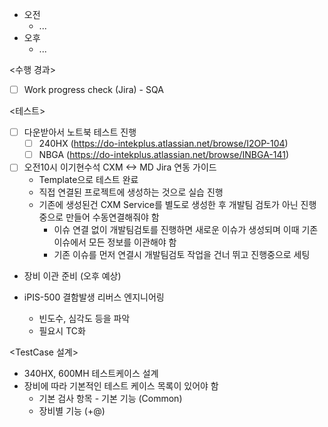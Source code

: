 - 오전
	- ...
- 오후
	- ...

<수행 경과>
- [ ] Work progress check (Jira) - SQA

<테스트>
- [ ] 다운받아서 노트북 테스트 진행
	- [ ] 240HX (https://do-intekplus.atlassian.net/browse/I2OP-104)
	- [ ] NBGA (https://do-intekplus.atlassian.net/browse/INBGA-141)

- [ ] 오전10시 이기현수석 CXM <-> MD Jira 연동 가이드
	- Template으로 테스트 완료
	- 직접 연결된 프로젝트에 생성하는 것으로 실습 진행
	- 기존에 생성된건 CXM Service를 별도로 생성한 후 개발팀 검토가 아닌 진행중으로 만들어 수동연결해줘야 함
		- 이슈 연결 없이 개발팀검토를 진행하면 새로운 이슈가 생성되며 이때 기존 이슈에서 모든 정보를 이관해야 함
		- 기존 이슈를 먼저 연결시 개발팀검토 작업을 건너 뛰고 진행중으로 세팅

- 장비 이관 준비 (오후 예상)

- iPIS-500 결함발생 리버스 엔지니어링
	- 빈도수, 심각도 등을 파악
	- 필요시 TC화

<TestCase 설계>
- 340HX, 600MH 테스트케이스 설계
- 장비에 따라 기본적인 테스트 케이스 목록이 있어야 함
	- 기본 검사 항목 - 기본 기능 (Common)
	- 장비별 기능 (+@)